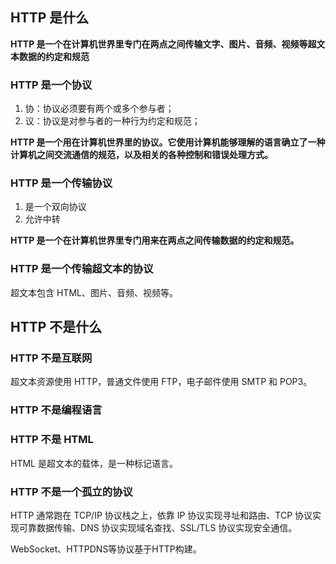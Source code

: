 ## HTTP 是什么
**HTTP 是一个在计算机世界里专门在两点之间传输文字、图片、音频、视频等超文本数据的约定和规范**

### HTTP 是一个协议
1. 协：协议必须要有两个或多个参与者；
2. 议：协议是对参与者的一种行为约定和规范；

**HTTP 是一个用在计算机世界里的协议。它使用计算机能够理解的语言确立了一种计算机之间交流通信的规范，以及相关的各种控制和错误处理方式。**

### HTTP 是一个传输协议
1. 是一个双向协议
2. 允许中转

**HTTP 是一个在计算机世界里专门用来在两点之间传输数据的约定和规范。**

### HTTP 是一个传输超文本的协议
超文本包含 HTML、图片、音频、视频等。

## HTTP 不是什么
### HTTP 不是互联网
超文本资源使用 HTTP，普通文件使用 FTP，电子邮件使用 SMTP 和 POP3。

### HTTP 不是编程语言
### HTTP 不是 HTML
HTML 是超文本的载体，是一种标记语言。

### HTTP 不是一个孤立的协议
HTTP 通常跑在 TCP/IP 协议栈之上，依靠 IP 协议实现寻址和路由、TCP 协议实现可靠数据传输、DNS 协议实现域名查找、SSL/TLS 协议实现安全通信。



WebSocket、HTTPDNS等协议基于HTTP构建。

